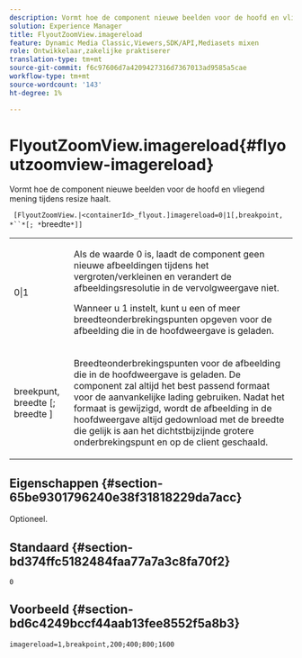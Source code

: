 ```yaml
---
description: Vormt hoe de component nieuwe beelden voor de hoofd en vliegend mening tijdens resize haalt.
solution: Experience Manager
title: FlyoutZoomView.imagereload
feature: Dynamic Media Classic,Viewers,SDK/API,Mediasets mixen
role: Ontwikkelaar,zakelijke praktiserer
translation-type: tm+mt
source-git-commit: f6c97606d7a4209427316d7367013ad9585a5cae
workflow-type: tm+mt
source-wordcount: '143'
ht-degree: 1%

---
```



# FlyoutZoomView.imagereload{#flyoutzoomview-imagereload}

Vormt hoe de component nieuwe beelden voor de hoofd en vliegend mening tijdens resize haalt.

` [FlyoutZoomView.|<containerId>_flyout.]imagereload=0|1[,breakpoint, *``*[; *`breedte`*]]`

<table id="table_E314540D347D47699C04EB80D20C0721"> 
 <tbody> 
  <tr> 
   <td colname="col1"> <p> <span class="codeph"> 0|1  </span> </p> </td> 
   <td colname="col2"> <p>Als de waarde <span class="codeph"> 0 </span> is, laadt de component geen nieuwe afbeeldingen tijdens het vergroten/verkleinen en verandert de afbeeldingsresolutie in de vervolgweergave niet. </p> <p>Wanneer u <span class="codeph"> 1 </span> instelt, kunt u een of meer breedteonderbrekingspunten opgeven voor de afbeelding die in de hoofdweergave is geladen. </p> </td> 
  </tr> 
  <tr> 
   <td colname="col1"> <p> <span class="codeph"> breekpunt,  <span class="varname"> breedte  </span>[;  <span class="varname"> breedte  </span>]  </span> </p> </td> 
   <td colname="col2"> <p>Breedteonderbrekingspunten voor de afbeelding die in de hoofdweergave is geladen. De component zal altijd het best passend formaat voor de aanvankelijke lading gebruiken. Nadat het formaat is gewijzigd, wordt de afbeelding in de hoofdweergave altijd gedownload met de breedte die gelijk is aan het dichtstbijzijnde grotere onderbrekingspunt en op de client geschaald. </p> </td> 
  </tr> 
 </tbody> 
</table>

## Eigenschappen {#section-65be9301796240e38f31818229da7acc}

Optioneel.

## Standaard {#section-bd374ffc5182484faa77a7a3c8fa70f2}

`0`

## Voorbeeld {#section-bd6c4249bccf44aab13fee8552f5a8b3}

`imagereload=1,breakpoint,200;400;800;1600`
